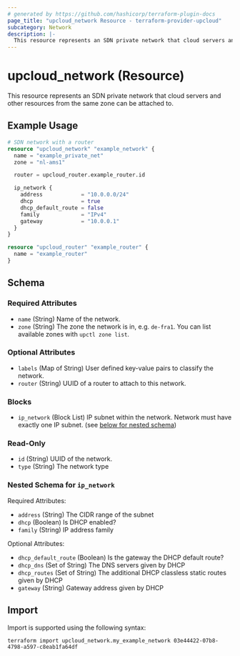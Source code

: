 ```yaml
---
# generated by https://github.com/hashicorp/terraform-plugin-docs
page_title: "upcloud_network Resource - terraform-provider-upcloud"
subcategory: Network
description: |-
  This resource represents an SDN private network that cloud servers and other resources from the same zone can be attached to.
---
```


# upcloud_network (Resource)

This resource represents an SDN private network that cloud servers and other resources from the same zone can be attached to.

## Example Usage

```terraform
# SDN network with a router
resource "upcloud_network" "example_network" {
  name = "example_private_net"
  zone = "nl-ams1"

  router = upcloud_router.example_router.id

  ip_network {
    address            = "10.0.0.0/24"
    dhcp               = true
    dhcp_default_route = false
    family             = "IPv4"
    gateway            = "10.0.0.1"
  }
}

resource "upcloud_router" "example_router" {
  name = "example_router"
}
```

<!-- schema generated by tfplugindocs -->
## Schema

### Required Attributes

- `name` (String) Name of the network.
- `zone` (String) The zone the network is in, e.g. `de-fra1`. You can list available zones with `upctl zone list`.

### Optional Attributes

- `labels` (Map of String) User defined key-value pairs to classify the network.
- `router` (String) UUID of a router to attach to this network.

### Blocks

- `ip_network` (Block List) IP subnet within the network. Network must have exactly one IP subnet. (see [below for nested schema](#nestedblock--ip_network))

### Read-Only

- `id` (String) UUID of the network.
- `type` (String) The network type

<a id="nestedblock--ip_network"></a>
### Nested Schema for `ip_network`

Required Attributes:

- `address` (String) The CIDR range of the subnet
- `dhcp` (Boolean) Is DHCP enabled?
- `family` (String) IP address family

Optional Attributes:

- `dhcp_default_route` (Boolean) Is the gateway the DHCP default route?
- `dhcp_dns` (Set of String) The DNS servers given by DHCP
- `dhcp_routes` (Set of String) The additional DHCP classless static routes given by DHCP
- `gateway` (String) Gateway address given by DHCP

## Import

Import is supported using the following syntax:

```shell
terraform import upcloud_network.my_example_network 03e44422-07b8-4798-a597-c8eab1fa64df
```
